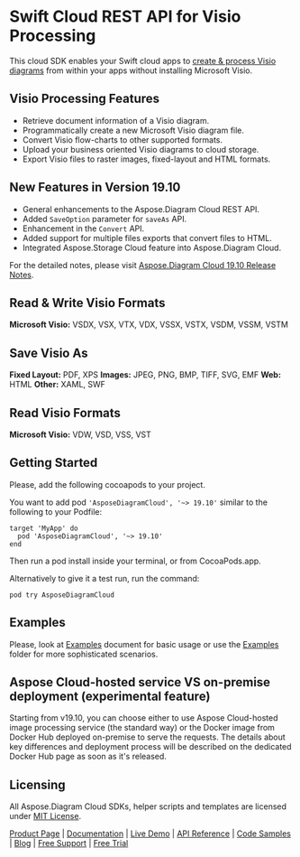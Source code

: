 # Swift Cloud REST API for Visio Processing

This cloud SDK enables your Swift cloud apps to [create & process Visio diagrams](https://products.aspose.cloud/diagram/swift) from within your apps without installing Microsoft Visio.

## Visio Processing Features

- Retrieve document information of a Visio diagram.
- Programmatically create a new Microsoft Visio diagram file.
- Convert Visio flow-charts to other supported formats.
- Upload your business oriented Visio diagrams to cloud storage.
- Export Visio files to raster images, fixed-layout and HTML formats.

## New Features in Version 19.10

- General enhancements to the Aspose.Diagram Cloud REST API.
- Added `SaveOption` parameter for `saveAs` API.
- Enhancement in the `Convert` API.
- Added support for multiple files exports that convert files to HTML.
- Integrated Aspose.Storage Cloud feature into Aspose.Diagram Cloud.

For the detailed notes, please visit [Aspose.Diagram Cloud 19.10 Release Notes](https://docs.aspose.cloud/display/diagramcloud/Aspose.Diagram+Cloud+19.10+Release+Notes).

## Read & Write Visio Formats

**Microsoft Visio:** VSDX, VSX, VTX, VDX, VSSX, VSTX, VSDM, VSSM, VSTM

## Save Visio As

**Fixed Layout:** PDF, XPS
**Images:** JPEG, PNG, BMP, TIFF, SVG, EMF
**Web:** HTML
**Other:** XAML, SWF

## Read Visio Formats

**Microsoft Visio:** VDW, VSD, VSS, VST

## Getting Started

Please, add the following cocoapods to your project.

You want to add pod `'AsposeDiagramCloud', '~> 19.10'` similar to the following to your Podfile:

```console
target 'MyApp' do
  pod 'AsposeDiagramCloud', '~> 19.10'
end
```

Then run a pod install inside your terminal, or from CocoaPods.app.

Alternatively to give it a test run, run the command:

`pod try AsposeDiagramCloud`

## Examples

Please, look at [Examples](https://github.com/aspose-diagram-cloud/aspose-diagram-cloud-swift/blob/master/EXAMPLES.md) document for basic usage or use the [Examples](https://github.com/aspose-diagram-cloud/aspose-diagram-cloud-swift/blob/master/Examples) folder for more sophisticated scenarios.

## Aspose Cloud-hosted service VS on-premise deployment (experimental feature)

Starting from v19.10, you can choose either to use Aspose Cloud-hosted image processing service (the standard way) or the Docker image from Docker Hub deployed on-premise to serve the requests. The details about key differences and deployment process will be described on the dedicated Docker Hub page as soon as it's released.

## Licensing

All Aspose.Diagram Cloud SDKs, helper scripts and templates are licensed under [MIT License](https://github.com/aspose-diagram-cloud/aspose-diagram-cloud-swift/blob/master/LICENSE).

[Product Page](https://products.aspose.cloud/diagram/swift) | [Documentation](https://docs.aspose.cloud/display/diagramcloud/Home) | [Live Demo](https://products.aspose.app/diagram/family) | [API Reference](https://apireference.aspose.cloud/diagram/) | [Code Samples](https://github.com/aspose-diagram-cloud/aspose-diagram-cloud-swift) | [Blog](https://blog.aspose.cloud/category/diagram/) | [Free Support](https://forum.aspose.cloud/c/diagram) | [Free Trial](https://dashboard.aspose.cloud/#/apps)
